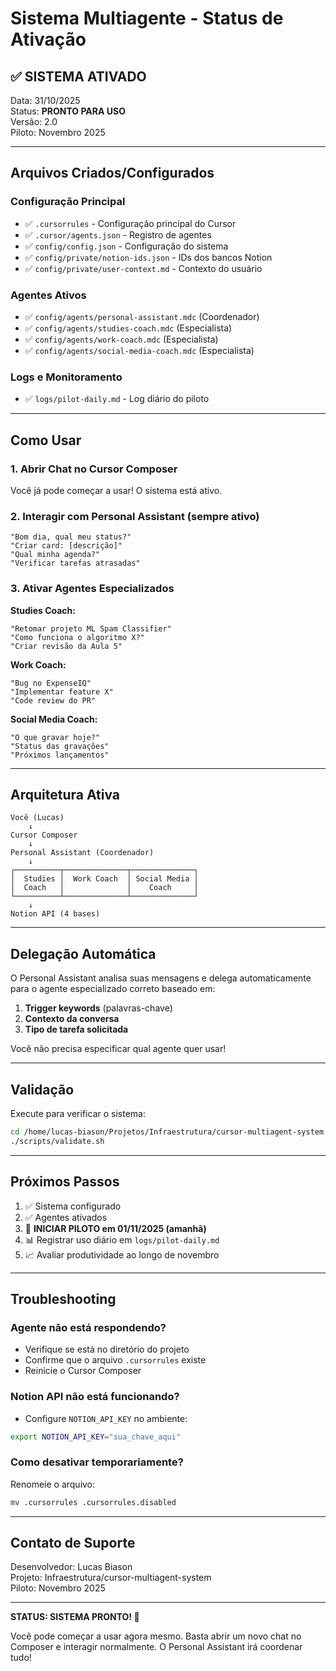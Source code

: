 # Sistema Multiagente - Status de Ativação

## ✅ SISTEMA ATIVADO

Data: 31/10/2025  
Status: **PRONTO PARA USO**  
Versão: 2.0  
Piloto: Novembro 2025

---

## Arquivos Criados/Configurados

### Configuração Principal
- ✅ `.cursorrules` - Configuração principal do Cursor
- ✅ `.cursor/agents.json` - Registro de agentes
- ✅ `config/config.json` - Configuração do sistema
- ✅ `config/private/notion-ids.json` - IDs dos bancos Notion
- ✅ `config/private/user-context.md` - Contexto do usuário

### Agentes Ativos
- ✅ `config/agents/personal-assistant.mdc` (Coordenador)
- ✅ `config/agents/studies-coach.mdc` (Especialista)
- ✅ `config/agents/work-coach.mdc` (Especialista)
- ✅ `config/agents/social-media-coach.mdc` (Especialista)

### Logs e Monitoramento
- ✅ `logs/pilot-daily.md` - Log diário do piloto

---

## Como Usar

### 1. Abrir Chat no Cursor Composer

Você já pode começar a usar! O sistema está ativo.

### 2. Interagir com Personal Assistant (sempre ativo)

```
"Bom dia, qual meu status?"
"Criar card: [descrição]"
"Qual minha agenda?"
"Verificar tarefas atrasadas"
```

### 3. Ativar Agentes Especializados

**Studies Coach:**
```
"Retomar projeto ML Spam Classifier"
"Como funciona o algoritmo X?"
"Criar revisão da Aula 5"
```

**Work Coach:**
```
"Bug no ExpenseIQ"
"Implementar feature X"
"Code review do PR"
```

**Social Media Coach:**
```
"O que gravar hoje?"
"Status das gravações"
"Próximos lançamentos"
```

---

## Arquitetura Ativa

```
Você (Lucas)
    ↓
Cursor Composer
    ↓
Personal Assistant (Coordenador)
    ↓
┌──────────┬──────────────┬──────────────┐
│  Studies │  Work Coach  │ Social Media │
│  Coach   │              │    Coach     │
└──────────┴──────────────┴──────────────┘
    ↓
Notion API (4 bases)
```

---

## Delegação Automática

O Personal Assistant analisa suas mensagens e delega automaticamente para o agente especializado correto baseado em:

1. **Trigger keywords** (palavras-chave)
2. **Contexto da conversa**
3. **Tipo de tarefa solicitada**

Você não precisa especificar qual agente quer usar!

---

## Validação

Execute para verificar o sistema:
```bash
cd /home/lucas-biason/Projetos/Infraestrutura/cursor-multiagent-system
./scripts/validate.sh
```

---

## Próximos Passos

1. ✅ Sistema configurado
2. ✅ Agentes ativados
3. 🔄 **INICIAR PILOTO em 01/11/2025 (amanhã)**
4. 📊 Registrar uso diário em `logs/pilot-daily.md`
5. 📈 Avaliar produtividade ao longo de novembro

---

## Troubleshooting

### Agente não está respondendo?
- Verifique se está no diretório do projeto
- Confirme que o arquivo `.cursorrules` existe
- Reinicie o Cursor Composer

### Notion API não está funcionando?
- Configure `NOTION_API_KEY` no ambiente:
```bash
export NOTION_API_KEY="sua_chave_aqui"
```

### Como desativar temporariamente?
Renomeie o arquivo:
```bash
mv .cursorrules .cursorrules.disabled
```

---

## Contato de Suporte

Desenvolvedor: Lucas Biason  
Projeto: Infraestrutura/cursor-multiagent-system  
Piloto: Novembro 2025

---

**STATUS: SISTEMA PRONTO! 🚀**

Você pode começar a usar agora mesmo. Basta abrir um novo chat no Composer e interagir normalmente. O Personal Assistant irá coordenar tudo!

